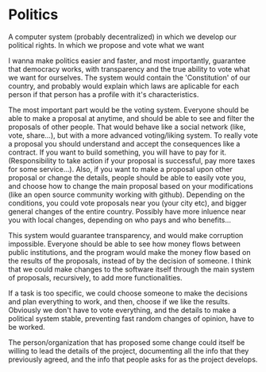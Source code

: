 # Politics
A computer system (probably decentralized) in which we develop our political rights. In which we propose and vote what we want

I wanna make politics easier and faster, and most importantly, guarantee that democracy works, with transparency and the true ability to vote what we want for ourselves. The system would contain the 'Constitution' of our country, and probably would explain which laws are aplicable for each person if that person has a profile with it's characteristics.

The most important part would be the voting system. Everyone should be able to make a proposal at anytime, and should be able to see and filter the proposals of other people. That would behave like a social network (like, vote, share...), but with a more advanced voting/liking system. To really vote a proposal you should understand and accept the consequences like a contract. If you want to build something, you will have to pay for it. (Responsibility to take action if your proposal is successful, pay more taxes for some service...). Also, if you want to make a proposal upon other proposal or change the details, people should be able to easily vote you, and choose how to change the main proposal based on your modifications (like an open source community working with github). Depending on the conditions, you could vote proposals near you (your city etc), and bigger general changes of the entire country. Possibly have more inluence near you with local changes, depending on who pays and who benefits...

This system would guarantee transparency, and would make corruption impossible. Everyone should be able to see how money flows between public institutions, and the program would make the money flow based on the results of the proposals, instead of by the decision of someone. I think that we could make changes to the software itself through the main system of proposals, recursively, to add more functionalities.

If a task is too specific, we could choose someone to make the decisions and plan everything to work, and then, choose if we like the results. Obviously we don't have to vote everything, and the details to make a political system stable, preventing fast random changes of opinion, have to be worked.

The person/organization that has proposed some change could itself be willing to lead the details of the project, documenting all the info that they previously agreed, and the info that people asks for as the project develops.



